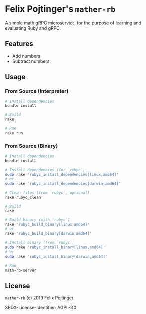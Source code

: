 # Felix Pojtinger's `mather-rb`

A simple math gRPC microservice, for the purpose of learning and evaluating Ruby and gRPC.

## Features

- Add numbers
- Subtract numbers

## Usage

### From Source (Interpreter)

```bash
# Install dependencies
bundle install

# Build
rake

# Run
rake run
```

### From Source (Binary)

```bash
# Install dependencies
bundle install

# Install dependencies (for `rubyc`)
sudo rake 'rubyc_install_dependencies[linux,amd64]'
# or
sudo rake 'rubyc_install_dependencies[darwin,amd64]'

# Clean files (from `rubyc`, optional)
rake rubyc_clean

# Build
rake

# Build binary (with `rubyc`)
rake 'rubyc_build_binary[linux,amd64]'
# or
rake 'rubyc_build_binary[darwin,amd64]'

# Install binary (from `rubyc`)
sudo rake 'rubyc_install_binary[linux,amd64]'
# or
sudo rake 'rubyc_install_binary[darwin,amd64]'

# Run
math-rb-server
```

## License

`mather-rb` (c) 2019 Felix Pojtinger

SPDX-License-Identifier: AGPL-3.0
